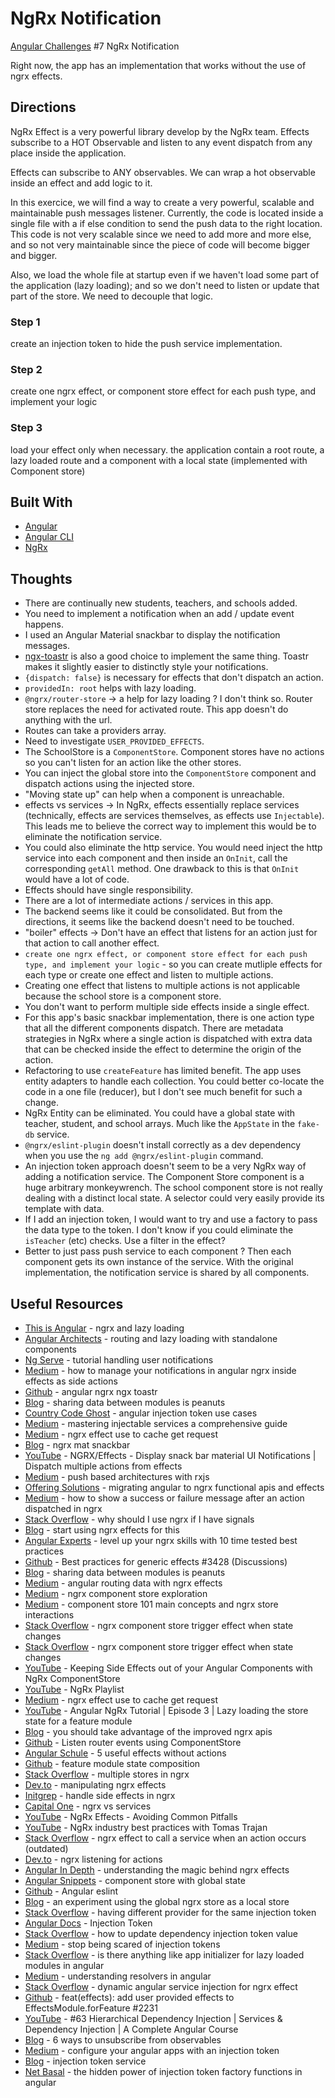 # NgRx Notification

[Angular Challenges](https://angular-challenges.vercel.app/challenges/ngrx/7-power-effect) #7 NgRx Notification

Right now, the app has an implementation that works without the use of ngrx effects.

## Directions

NgRx Effect is a very powerful library develop by the NgRx team. Effects subscribe to a HOT Observable and listen to any event dispatch from any place inside the application.

Effects can subscribe to ANY observables. We can wrap a hot observable inside an effect and add logic to it.

In this exercice, we will find a way to create a very powerful, scalable and maintainable push messages listener. Currently, the code is located inside a single file with a if else condition to send the push data to the right location. This code is not very scalable since we need to add more and more else, and so not very maintainable since the piece of code will become bigger and bigger.

Also, we load the whole file at startup even if we haven't load some part of the application (lazy loading); and so we don't need to listen or update that part of the store. We need to decouple that logic.

### Step 1
create an injection token to hide the push service implementation. 

### Step 2
create one ngrx effect, or component store effect for each push type, and implement your logic

### Step 3
load your effect only when necessary. the application contain a root route, a lazy loaded route and a component with a local state (implemented with Component store)

## Built With

- [Angular](https://angular.io)
- [Angular CLI](https://github.com/angular/angular-cli) 
- [NgRx](https://ngrx.io)

## Thoughts

- There are continually new students, teachers, and schools added. 
- You need to implement a notification when an add / update event happens.
- I used an Angular Material snackbar to display the notification messages.
- [ngx-toastr](https://www.npmjs.com/package/ngx-toastr) is also a good choice to implement the same thing.  Toastr makes it slightly easier to distinctly style your notifications.  
- `{dispatch: false}` is necessary for effects that don't dispatch an action.
- `providedIn: root` helps with lazy loading.
- `@ngrx/router-store` -> a help for lazy loading ?  I don't think so.  Router store replaces the need for activated route.  This app doesn't do anything with the url.  
- Routes can take a providers array.  
- Need to investigate `USER_PROVIDED_EFFECTS`.
- The SchoolStore is a `ComponentStore`.  Component stores have no actions so you can't listen for an action like the other stores. 
- You can inject the global store into the `ComponentStore` component and dispatch actions using the injected store.   
- "Moving state up" can help when a component is unreachable. 
- effects vs services -> In NgRx, effects essentially replace services (technically, effects are services themselves, as effects use `Injectable`).  This leads me to believe the correct way to implement this would be to eliminate the notification service.  
- You could also eliminate the http service.  You would need inject the http service into each component and then inside an `OnInit`, call the corresponding `getAll` method.  One drawback to this is that `OnInit` would have a lot of code. 
- Effects should have single responsibility.   
- There are a lot of intermediate actions / services in this app.
- The backend seems like it could be consolidated.  But from the directions, it seems like the backend doesn't need to be touched.  
- "boiler" effects -> Don't have an effect that listens for an action just for that action to call another effect.
- `create one ngrx effect, or component store effect for each push type, and implement your logic` -  so you can create mutliple effects for each type or create one effect and listen to multiple actions.  
- Creating one effect that listens to multiple actions is not applicable because the school store is a component store. 
- You don't want to perform multiple side effects inside a single effect.
- For this app's basic snackbar implementation, there is one action type that all the different components dispatch.  There are metadata strategies in NgRx where a single action is dispatched with extra data that can be checked inside the effect to determine the origin of the action.
- Refactoring to use `createFeature` has limited benefit.  The app uses entity adapters to handle each collection.  You could better co-locate the code in a one file (reducer), but I don't see much benefit for such a change. 
- NgRx Entity can be eliminated. You could have a global state with teacher, student, and school arrays. Much like the `AppState` in the `fake-db` service.
- `@ngrx/eslint-plugin` doesn't install correctly as a dev dependency when you use the `ng add @ngrx/eslint-plugin` command.
- An injection token approach doesn't seem to be a very NgRx way of adding a notification service.  The Component Store component is a huge arbitrary monkeywrench. The school component store is not really dealing with a distinct local state.  A selector could very easily provide its template with data.  
- If I add an injection token, I would want to try and use a factory to pass the data type to the token.  I don't know if you could eliminate the `isTeacher` (etc) checks.  Use a filter in the effect?
- Better to just pass push service to each component ?  Then each component gets its own instance of the service.  With the original implementation, the notification service is shared by all components.  

## Useful Resources

- [This is Angular](https://this-is-angular.github.io/ngrx-essentials-course/docs/chapter-12/) - ngrx and lazy loading
- [Angular Architects](https://www.angulararchitects.io/en/blog/routing-and-lazy-loading-with-standalone-components/) - routing and lazy loading with standalone components
- [Ng Serve](https://ngserve.io/ngrx-tutorial-handling-user-notifications-with/) - tutorial handling user notifications
- [Medium](https://ackarim.medium.com/how-to-manage-your-notifications-in-angular-ngrx-inside-effects-as-a-side-actions-6cc09ec44646) - how to manage your notifications in angular ngrx inside effects as side actions
- [Github](https://github.com/ackuser/angular-ngrx-ngx-toastr) - angular ngrx ngx toastr
- [Blog](https://timdeschryver.dev/blog/sharing-data-between-modules-is-peanuts#feature-modules) - sharing data between modules is peanuts
- [Country Code Ghost](https://country-code.ghost.io/angular-injection-token-use-cases/) - angular injection token use cases
- [Medium](https://medium.com/itnext/mastering-injectable-services-a-comprehensive-guide-6c2c0f5f48a2) - mastering injectable services a comprehensive guide
- [Medium](https://medium.com/@thomas.laforge/ngrx-effect-use-to-cache-get-request-d32e9063ba1e) - ngrx effect use to cache get request
- [Blog](https://brianflove.com/2018-03-16/ngrx-mat-snackbar/) - ngrx mat snackbar
- [YouTube](https://www.youtube.com/watch?v=ONENxWh9RHY) - NGRX/Effects - Display snack bar material UI Notifications | Dispatch multiple actions from effects
- [Medium](https://thomasburlesonia.medium.com/push-based-architectures-with-rxjs-81b327d7c32d) - push based architectures with rxjs
- [Offering Solutions](https://offering.solutions/blog/articles/2023/07/15/migrating-angular-to-ngrx-functional-apis-and-effects/) - migrating angular to ngrx functional apis and effects
- [Medium](https://medium.com/mobiroller-tech/how-to-show-a-success-or-failure-message-after-an-action-dispatched-in-ngrx-6091687d3332) - how to show a success or failure message after an action dispatched in ngrx
- [Stack Overflow](https://stackoverflow.com/questions/77450514/why-should-i-use-ngrx-if-i-have-signal) - why should I use ngrx if I have signals
- [Blog](https://timdeschryver.dev/blog/start-using-ngrx-effects-for-this#effects-basic) - start using ngrx effects for this
- [Angular Experts](https://angularexperts.io/blog/level-up-your-ng-rx-skills-with-10-time-tested-best-practices) - level up your ngrx skills with 10 time tested best practices
- [Github](https://github.com/ngrx/platform/discussions/3428) - Best practices for generic effects #3428 (Discussions)
- [Blog](https://timdeschryver.dev/blog/sharing-data-between-modules-is-peanuts#router-selectors) - sharing data between modules is peanuts
- [Medium](https://medium.com/@amcdnl/angular-routing-data-with-ngrx-effects-1cda1bd5e579) - angular routing data with ngrx effects
- [Medium](https://medium.com/ngconf/using-ngrx-component-store-exploration-fd9bd8354653) - ngrx component store exploration
- [Medium](https://blog.herodevs.com/component-store-101-main-concepts-and-ngrx-store-interactions-45645c46b1e4) - component store 101 main concepts and ngrx store interactions
- [Stack Overflow](https://stackoverflow.com/questions/71672601/ngrx-component-store-trigger-effect-when-state-changes) - ngrx component store trigger effect when state changes
- [Stack Overflow](https://stackoverflow.com/questions/71672601/ngrx-component-store-trigger-effect-when-state-changes) - ngrx component store trigger effect when state changes
- [YouTube](https://www.youtube.com/watch?v=qRAhe06UhM4) - Keeping Side Effects out of your Angular Components with NgRx ComponentStore
- [YouTube](https://www.youtube.com/playlist?list=PLaUSGD1fosVJDwcNb7ZW0JqvXgiQl4zW5) - NgRx Playlist
- [Medium](https://medium.com/@thomas.laforge/ngrx-effect-use-to-cache-get-request-d32e9063ba1e) - ngrx effect use to cache get request
- [YouTube](https://www.youtube.com/watch?v=VZsjN51fqlI) - Angular NgRx Tutorial | Episode 3 | Lazy loading the store state for a feature module
- [Blog](https://timdeschryver.dev/blog/you-should-take-advantage-of-the-improved-ngrx-apis#reducers) - you should take advantage of the improved ngrx apis
- [Github](https://github.com/ngrx/platform/issues/2920) - Listen router events using ComponentStore 
- [Angular Schule](https://angular-schule.github.io/website-articles/blog/2018-06-5-useful-effects-without-actions/README.html) - 5 useful effects without actions
- [Github](https://github.com/ngrx/platform/blob/v5.2.0/docs/store/api.md#feature-module-state-composition) - feature module state composition
- [Stack Overflow](https://stackoverflow.com/questions/49409381/multiple-stores-in-ngrx) - multiple stores in ngrx
- [Dev.to](https://dev.to/this-is-angular/manipulating-ngrx-effects-400d) - manipulating ngrx effects
- [Initgrep](https://www.initgrep.com/posts/javascript/angular/handle-side-effects-in-angular-ngrx) - handle side effects in ngrx
- [Capital One](https://www.capitalone.com/tech/software-engineering/comparison-of-ngrx-and-observable-services/) - ngrx vs services
- [YouTube](https://www.youtube.com/watch?v=6Obkrru_St8) - NgRx Effects - Avoiding Common Pitfalls
- [YouTube](https://www.youtube.com/watch?v=nuEfbgzh5_M) - NgRx industry best practices with Tomas Trajan
- [Stack Overflow](https://stackoverflow.com/questions/50105422/use-ngrx-effect-to-call-a-service-when-an-action-occurs) - ngrx effect to call a service when an action occurs (outdated)
- [Dev.to](https://dev.to/gitsobek/ngrx-listening-for-actions-5c1b) - ngrx listening for actions
- [Angular In Depth](https://angularindepth.com/posts/1206/understanding-the-magic-behind-ngrx-effects) - understanding the magic behind ngrx effects
- [Angular Snippets](https://angularsnippets.dev/snippets/component-store-with-global-state/) - component store with global state
- [Github](https://github.com/angular-eslint/angular-eslint) - Angular eslint
- [Blog](https://timdeschryver.dev/blog/an-experiment-using-the-global-ngrx-store-as-a-local-store#effects) - an experiment using the global ngrx store as a local store
- [Stack Overflow](https://stackoverflow.com/questions/68355747/having-different-providers-for-the-same-injectiontoken-at-the-route-level) - having different provider for the same injection token
- [Angular Docs](https://angular.io/api/core/InjectionToken) - Injection Token
- [Stack Overflow](https://stackoverflow.com/questions/46755241/how-to-update-dependency-injection-token-value) - how to update dependency injection token value
- [Medium](https://itnext.io/stop-being-scared-of-injectiontokens-ab22f72f0fe9) - stop being scared of injection tokens
- [Stack Overflow](https://stackoverflow.com/questions/54966953/is-there-anything-like-app-initializer-for-lazy-loaded-modules-in-angular) - is there anything like app initializer for lazy loaded modules in angular
- [Medium](https://codeburst.io/understanding-resolvers-in-angular-736e9db71267) - understanding resolvers in angular
- [Stack Overflow](https://stackoverflow.com/questions/75968163/dynamic-angular-service-injection-for-ngrx-effect) - dynamic angular service injection for ngrx effect
- [Github](https://github.com/ngrx/platform/pull/2231) - feat(effects): add user provided effects to EffectsModule.forFeature #2231
- [YouTube](https://www.youtube.com/watch?v=9FH3yhfdXe4&list=PL1BztTYDF-QNlGo5-g65Xj1mINHYk_FM9&index=63) - #63 Hierarchical Dependency Injection | Services & Dependency Injection | A Complete Angular Course
- [Blog](https://blog.bitsrc.io/6-ways-to-unsubscribe-from-observables-in-angular-ab912819a78f) - 6 ways to unsubscribe from observables
- [Medium](https://medium.com/ngconf/configure-your-angular-apps-with-an-injection-token-be16eee59c40) - configure your angular apps with an injection token
- [Blog](https://nartc.me/blog/injection-token-service/) - injection token service
- [Net Basal](https://netbasal.com/the-hidden-power-of-injectiontoken-factory-functions-in-angular-d42d5575859b) - the hidden power of injection token factory functions in angular